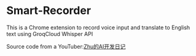 # Smart-Recorder
This is a Chrome extension to record voice input and translate to English text using GroqCloud Whisper API

Source code from a YouTuber:[Zhu的AI开发日记](https://www.youtube.com/@zhuhaofunAI)
